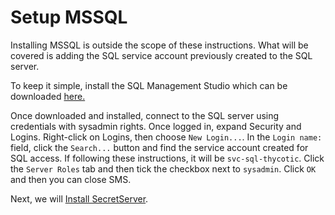 # Setup MSSQL

Installing MSSQL is outside the scope of these instructions. What will be covered is adding the SQL service account previously created to the SQL server.

To keep it simple, install the SQL Management Studio which can be downloaded [here.](https://docs.microsoft.com/en-us/sql/ssms/download-sql-server-management-studio-ssms?view=sql-server-ver15)

Once downloaded and installed, connect to the SQL server using credentials with sysadmin rights. Once logged in, expand Security and Logins. Right-click on Logins, then choose `New Login...`.
In the `Login name:` field, click the `Search...` button and find the service account created for SQL access. If following these instructions, it will be `svc-sql-thycotic`. Click the `Server Roles` tab and then tick the checkbox next to `sysadmin`. Click `OK` and then you can close SMS.

Next, we will [Install SecretServer](install_secretserver.md).